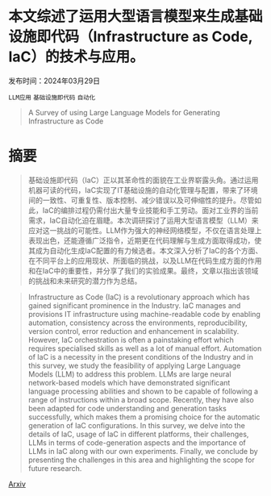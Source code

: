 # 本文综述了运用大型语言模型来生成基础设施即代码（Infrastructure as Code, IaC）的技术与应用。

发布时间：2024年03月29日

`LLM应用` `基础设施即代码` `自动化`

> A Survey of using Large Language Models for Generating Infrastructure as Code

# 摘要

> 基础设施即代码（IaC）正以其革命性的面貌在工业界崭露头角。通过运用机器可读的代码，IaC实现了IT基础设施的自动化管理与配置，带来了环境间的一致性、可重复性、版本控制、减少错误以及可伸缩性的提升。尽管如此，IaC的编排过程仍需付出大量专业技能和手工劳动。面对工业界的当前需求，IaC自动化迫在眉睫。本次调研探讨了运用大型语言模型（LLM）来应对这一挑战的可能性。LLM作为强大的神经网络模型，不仅在语言处理上表现出色，还能遵循广泛指令，近期更在代码理解与生成方面取得成功，使其成为自动化生成IaC配置的有力候选者。本文深入分析了IaC的各个方面、在不同平台上的应用现状、所面临的挑战，以及LLM在代码生成方面的作用和在IaC中的重要性，并分享了我们的实验成果。最终，文章以指出该领域的挑战和未来研究的潜力作为总结。

> Infrastructure as Code (IaC) is a revolutionary approach which has gained significant prominence in the Industry. IaC manages and provisions IT infrastructure using machine-readable code by enabling automation, consistency across the environments, reproducibility, version control, error reduction and enhancement in scalability. However, IaC orchestration is often a painstaking effort which requires specialised skills as well as a lot of manual effort. Automation of IaC is a necessity in the present conditions of the Industry and in this survey, we study the feasibility of applying Large Language Models (LLM) to address this problem. LLMs are large neural network-based models which have demonstrated significant language processing abilities and shown to be capable of following a range of instructions within a broad scope. Recently, they have also been adapted for code understanding and generation tasks successfully, which makes them a promising choice for the automatic generation of IaC configurations. In this survey, we delve into the details of IaC, usage of IaC in different platforms, their challenges, LLMs in terms of code-generation aspects and the importance of LLMs in IaC along with our own experiments. Finally, we conclude by presenting the challenges in this area and highlighting the scope for future research.

[Arxiv](https://arxiv.org/abs/2404.00227)